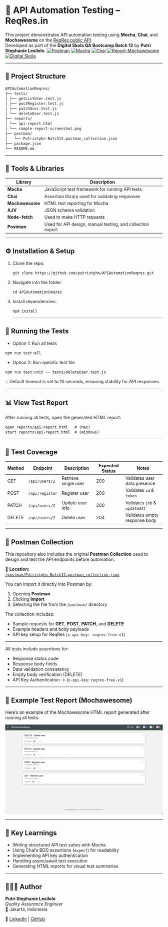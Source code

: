 # 🧪 API Automation Testing – ReqRes.in

This project demonstrates API automation testing using **Mocha**, **Chai**, and **Mochawesome** on the [ReqRes public API](https://reqres.in/).  
Developed as part of the **Digital Skola QA Bootcamp Batch 12** by **Putri Stephanie Lesilolo**.
[![Postman](https://img.shields.io/badge/API_Tested_with-Postman-orange?logo=postman)](./postman/Putristphn-Batch12.postman_collection.json)
[![Mocha](https://img.shields.io/badge/Test_Framework-Mocha-yellow?logo=mocha)](https://mochajs.org/)
[![Chai](https://img.shields.io/badge/Assertions-Chai-red?logo=chai)](https://www.chaijs.com/)
[![Report-Mochawesome](https://img.shields.io/badge/Report-Mochawesome-blue?logo=html5)](./reports/api-report.html)
[![Digital Skola](https://img.shields.io/badge/Digital_Skola-Batch_12-green?logo=google-classroom)](https://digit)

---

## 📂 Project Structure
```
APIAutomationReqres/
├── tests/
│ ├── getListUser.test.js
│ ├── postRegister.test.js
│ ├── patchUser.test.js
│ └── deleteUser.test.js
├── reports/
│ └── api-report.html
│ └── sample-report-screenshot.png
├── postman/
│   └── Putristphn-Batch12.postman_collection.json
├── package.json
└── README.md
```

---

## 🧰 Tools & Libraries

| Library | Description |
|----------|--------------|
| **Mocha** | JavaScript test framework for running API tests |
| **Chai** | Assertion library used for validating responses |
| **Mochawesome** | HTML test reporting for Mocha |
| **AJV** | JSON schema validation |
| **Node-fetch** | Used to make HTTP requests |
| **Postman** | Used for API design, manual testing, and collection export |

--- 

## ⚙️ Installation & Setup

1. Clone the repo:
   ```
   git clone https://github.com/putristphn/APIAutomationReqres.git
   ```
2. Navigate into the folder:
   ```
   cd APIAutomationReqres
   ```
3. Install dependencies:
   ```
   npm install
   ```

   ---

  ##  🧪 Running the Tests   

- Option 1: Run all tests
```
npm run test:all
```
- Option 2: Run specific test file
```
npm run test:unit -- tests/deleteUser.test.js
```
💡 Default timeout is set to 10 seconds, ensuring stability for API responses.

  ---

  ##  📊 View Test Report

  After running all tests, open the generated HTML report:
  ```
  open reports/api-report.html   # (Mac)
  start reports\api-report.html  # (Windows) 
  ```

   ---
  
 ## 📁 Test Coverage

| Method | Endpoint        | Description          | Expected Status | Notes                         |
| ------ | --------------- | -------------------- | --------------- | ----------------------------- |
| GET    | `/api/users/2`  | Retrieve single user | 200             | Validates user data presence  |
| POST   | `/api/register` | Register user        | 200             | Validates `id` & `token`      |
| PATCH  | `/api/users/2`  | Update user info     | 200             | Validates `job` & `updatedAt` |
| DELETE | `/api/users/2`  | Delete user          | 204             | Validates empty response body |

---

## 🧰 Postman Collection

This repository also includes the original **Postman Collection** used to design and test the API endpoints before automation.

📁 **Location:**  
[`/postman/Putristphn-Batch12.postman_collection.json`](./postman/Putristphn-Batch12.postman_collection.json)

You can import it directly into Postman by:
1. Opening **Postman**
2. Clicking **Import**
3. Selecting the file from the `/postman/` directory

The collection includes:
- Sample requests for **GET**, **POST**, **PATCH**, and **DELETE**
- Example headers and body payloads
- API key setup for ReqRes (`x-api-key: reqres-free-v1`)

---

All tests include assertions for:
- Response status code
- Response body fields
- Data validation consistency
- Empty body verification (DELETE)
- API Key Authentication → (`x-api-key`: `reqres-free-v1`)

--- 

## 📸 Example Test Report (Mochawesome)

Here’s an example of the Mochawesome HTML report generated after running all tests:

![API Test Report Example](./reports/sample-report-screenshot.png)

--- 

## 🧠 Key Learnings

- Writing structured API test suites with Mocha
- Using Chai’s BDD assertions (`expect`) for readability
- Implementing API key authentication
- Handling async/await test execution
- Generating HTML reports for visual test summaries

---

## 👩🏻‍💻 Author

**Putri Stephanie Lesilolo**  
*Quality Assurance Engineer*  
📍 Jakarta, Indonesia  

🔗 [LinkedIn](https://www.linkedin.com/in/putrilesilolo/) | [GitHub](https://github.com/putristphn)


